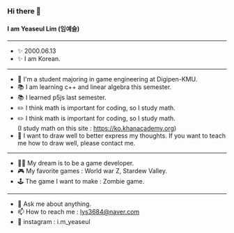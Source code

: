 ### Hi there 🙌
#### I am Yeaseul Lim (임예슬)
***
- ✨ 2000.06.13
- ✨ I am Korean.
***
   
- 🏫 I'm a student majoring in game engineering at Digipen-KMU.
- 📚 I am learning c++ and linear algebra this semester.
- 📚 I learned p5js last semester.
- ✏️ I think math is important for coding, so I study math. 
- ✏️ I think math is important for coding, so I study math.    
     (I study math on this site : https://ko.khanacademy.org)
- 🎨 I want to draw well to better express my thoughts. If you want to teach me how to draw well, please contact me.
***
- 👩‍💻 My dream is to be a game developer.
- 🎮 My favorite games : World war Z, Stardew Valley.
- 🕹 The game I want to make : Zombie game.
***
- 🔎 Ask me about anything.
- 📫 How to reach me : lys3684@naver.com
- 📸 instagram : i.m_yeaseul
